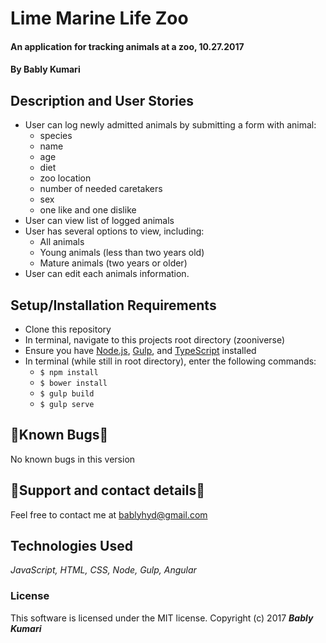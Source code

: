 # Lime Marine Life Zoo 

#### An application for tracking animals at a zoo, 10.27.2017

#### By Bably Kumari

## Description and User Stories

* User can log newly admitted animals by submitting a form with animal:
  * species
  * name
  * age
  * diet
  * zoo location
  * number of needed caretakers
  * sex
  * one like and one dislike
* User can view list of logged animals
* User has several options to view, including:
  * All animals
  * Young animals (less than two years old)
  * Mature animals (two years or older)
* User can edit each animals information.

## Setup/Installation Requirements

* Clone this repository
* In terminal, navigate to this projects root directory (zooniverse)
* Ensure you have [Node.js](https://nodejs.org/en/), [Gulp](https://gulpjs.com), and [TypeScript](https://www.typescriptlang.org) installed
* In terminal (while still in root directory), enter the following commands:
  * ``` $ npm install ```
  * ``` $ bower install ```
  * ``` $ gulp build ```
  * ``` $ gulp serve ```

## 🐛Known Bugs🐛

No known bugs in this version

## 📧Support and contact details📧

Feel free to contact me at bablyhyd@gmail.com

## Technologies Used

_JavaScript, HTML, CSS, Node, Gulp, Angular_

### License

This software is licensed under the MIT license.
Copyright (c) 2017 **_Bably Kumari_**